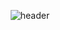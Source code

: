 <div align="center">
  
  ![header](https://capsule-render.vercel.app/api?type=Venom&text=dusloop)
</div>
